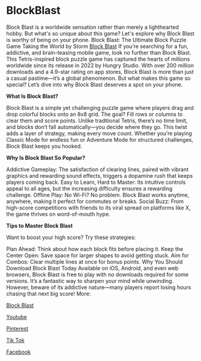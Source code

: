 # BlockBlast
Block Blast is a worldwide sensation rather than merely a lighthearted hobby. But what's so unique about this game? Let's explore why Block Blast is worthy of being on your phone.
Block Blast: The Ultimate Block Puzzle Game Taking the World by Storm <a href="https://blockblast-game.io/">Block Blast</a>
If you’re searching for a fun, addictive, and brain-teasing mobile game, look no further than Block Blast. This Tetris-inspired block puzzle game has captured the hearts of millions worldwide since its release in 2022 by Hungry Studio. With over 200 million downloads and a 4.9-star rating on app stores, Block Blast is more than just a casual pastime—it’s a global phenomenon. But what makes this game so special? Let’s dive into why Block Blast deserves a spot on your phone.

**What Is Block Blast?**

Block Blast is a simple yet challenging puzzle game where players drag and drop colorful blocks onto an 8x8 grid. The goal? Fill rows or columns to clear them and score points. Unlike traditional Tetris, there’s no time limit, and blocks don’t fall automatically—you decide where they go. This twist adds a layer of strategy, making every move count. Whether you’re playing Classic Mode for endless fun or Adventure Mode for structured challenges, Block Blast keeps you hooked.

**Why Is Block Blast So Popular?**

Addictive Gameplay: The satisfaction of clearing lines, paired with vibrant graphics and rewarding sound effects, triggers a dopamine rush that keeps players coming back.
Easy to Learn, Hard to Master: Its intuitive controls appeal to all ages, but the increasing difficulty ensures a rewarding challenge.
Offline Play: No Wi-Fi? No problem. Block Blast works anytime, anywhere, making it perfect for commutes or breaks.
Social Buzz: From high-score competitions with friends to its viral spread on platforms like X, the game thrives on word-of-mouth hype.

**Tips to Master Block Blast**

Want to boost your high score? Try these strategies:

Plan Ahead: Think about how each block fits before placing it.
Keep the Center Open: Save space for larger shapes to avoid getting stuck.
Aim for Combos: Clear multiple lines at once for bonus points.
Why You Should Download Block Blast Today
Available on iOS, Android, and even web browsers, Block Blast is free to play with no downloads required for some versions. It’s a fantastic way to sharpen your mind while unwinding. However, beware of its addictive nature—many players report losing hours chasing that next big score!
More: 

<a href="https://blockblast-game.io/">Block Blast</a>

<a href="https://www.youtube.com/@BlockBlast-k5u">Youtube</a>

<a href="https://www.pinterest.com/blockblast66/">Pinterest</a>

<a href="https://www.tiktok.com/@maddoxbennie">Tik Tok</a>

<a href="https://www.facebook.com/blockblast66/">Facebook</a>
